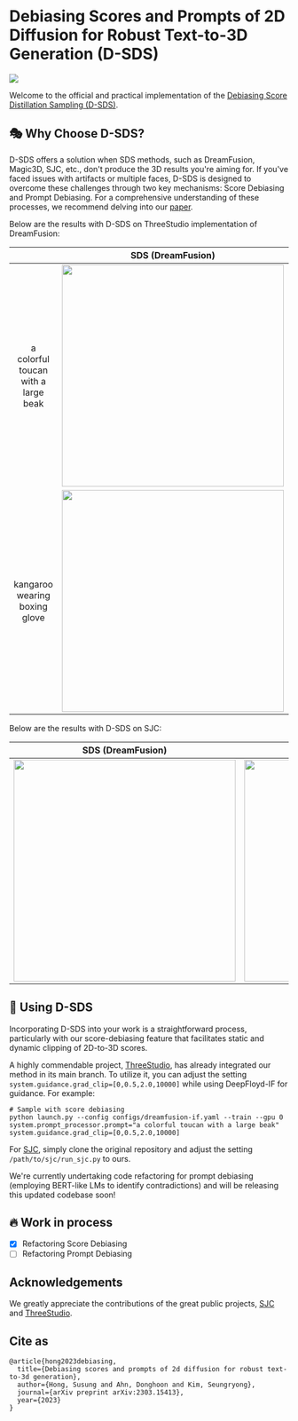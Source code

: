 # Debiasing Scores and Prompts of 2D Diffusion for Robust Text-to-3D Generation (D-SDS)
<a href="https://arxiv.org/abs/2303.15413"><img src="https://img.shields.io/badge/arXiv-2305.15413-B31B1B"></a>

Welcome to the official and practical implementation of the [Debiasing Score Distillation Sampling (D-SDS)](https://arxiv.org/abs/2303.15413).

## 🎭 Why Choose D-SDS?

D-SDS offers a solution when SDS methods, such as DreamFusion, Magic3D, SJC, etc., don't produce the 3D results you're aiming for. If you've faced issues with artifacts or multiple faces, D-SDS is designed to overcome these challenges through two key mechanisms: Score Debiasing and Prompt Debiasing. For a comprehensive understanding of these processes, we recommend delving into our [paper](https://arxiv.org/abs/2303.15413).

Below are the results with D-SDS on ThreeStudio implementation of DreamFusion:

|           | SDS (DreamFusion) | Debiased-SDS (Ours) |
|:---------:|:-----------------:|:-------------------:|
| a colorful toucan with a large beak | <img src="https://github.com/SusungHong/Debiased-Score-Distillation-Sampling/assets/5498512/a4090873-8401-4601-b5a9-2f931637a669" width="400"/> | <img src="https://github.com/SusungHong/Debiased-Score-Distillation-Sampling/assets/5498512/e3f9b673-10f6-4844-a22e-f07e049393e1" width="400"/> |
| kangaroo wearing boxing glove | <img src="https://github.com/SusungHong/Debiased-Score-Distillation-Sampling/assets/5498512/067b6980-8e0c-45b0-8951-9816c327b012" width="400"/> | <img src="https://github.com/SusungHong/Debiased-Score-Distillation-Sampling/assets/5498512/138c03ad-b648-4b36-aa12-f8a29ffdfe7a" width="400"/> |

Below are the results with D-SDS on SJC:

| SDS (DreamFusion) | Debiased-SDS (Ours) |
|:-----------------:|:-------------------:|
| <img src="https://github.com/SusungHong/Debiased-Score-Distillation-Sampling/assets/5498512/3b1ed9b6-eac4-46cf-9934-bccbf23fb746" width="400"/> | <img src="https://github.com/SusungHong/Debiased-Score-Distillation-Sampling/assets/5498512/caf96dce-44d9-42f1-9815-fe9e91ffd2f8" width="400"/> |

## 🐧 Using D-SDS

Incorporating D-SDS into your work is a straightforward process, particularly with our score-debiasing feature that facilitates static and dynamic clipping of 2D-to-3D scores.

A highly commendable project, [ThreeStudio](https://github.com/threestudio-project/threestudio), has already integrated our method in its main branch. To utilize it, you can adjust the setting `system.guidance.grad_clip=[0,0.5,2.0,10000]` while using DeepFloyd-IF for guidance. For example:
```
# Sample with score debiasing
python launch.py --config configs/dreamfusion-if.yaml --train --gpu 0 system.prompt_processor.prompt="a colorful toucan with a large beak" system.guidance.grad_clip=[0,0.5,2.0,10000]
```

For [SJC](https://github.com/pals-ttic/sjc), simply clone the original repository and adjust the setting `/path/to/sjc/run_sjc.py` to ours.

We're currently undertaking code refactoring for prompt debiasing (employing BERT-like LMs to identify contradictions) and will be releasing this updated codebase soon!

## 🔥 Work in process
- [x] Refactoring Score Debiasing
- [ ] Refactoring Prompt Debiasing

## Acknowledgements

We greatly appreciate the contributions of the great public projects, [SJC](https://github.com/pals-ttic/sjc) and [ThreeStudio](https://github.com/threestudio-project/threestudio).

## Cite as
```
@article{hong2023debiasing,
  title={Debiasing scores and prompts of 2d diffusion for robust text-to-3d generation},
  author={Hong, Susung and Ahn, Donghoon and Kim, Seungryong},
  journal={arXiv preprint arXiv:2303.15413},
  year={2023}
}
```

